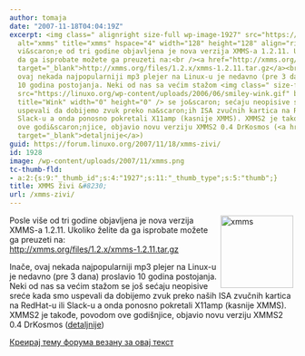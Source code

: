 ```yaml
---
author: tomaja
date: "2007-11-18T04:04:19Z"
excerpt: <img class=" alignright size-full wp-image-1927" src="https://linuxo.org/wp-content/uploads/2007/11/xmms.png"
  alt="xmms" title="xmms" hspace="4" width="128" height="128" align="right" />Posle
  vi&scaron;e od tri godine objavljena je nova verzija XMMS-a 1.2.11. Ukoliko želite
  da ga isprobate možete ga preuzeti na:<br /><a href="http://xmms.org/files/1.2.x/xmms-1.2.11.tar.gz"
  target="_blank">http://xmms.org/files/1.2.x/xmms-1.2.11.tar.gz</a><br /><br />Inače,
  ovaj nekada najpopularniji mp3 plejer na Linux-u je nedavno (pre 3 dana) proslavio
  10 godina postojanja. Neki od nas sa većim stažom <img class=" size-full wp-image-1163"
  src="https://linuxo.org/wp-content/uploads/2006/06/smiley-wink.gif" border="0" alt="Wink"
  title="Wink" width="0" height="0" /> se jo&scaron; sećaju neopisive sreće kada smo
  uspevali da dobijemo zvuk preko na&scaron;ih ISA zvučnih kartica na RedHat-u ili
  Slack-u a onda ponosno pokretali X11amp (kasnije XMMS). XMMS2 je takođe, povodom
  ove godi&scaron;njice, objavio novu verziju XMMS2 0.4 DrKosmos (<a href="http://wiki.xmms2.xmms.se/index.php/Release:DrKosmos"
  target="_blank">detaljnije</a>)
guid: https://forum.linuxo.org/2007/11/18/xmms-zivi/
id: 1928
image: /wp-content/uploads/2007/11/xmms.png
tc-thumb-fld:
- a:2:{s:9:"_thumb_id";s:4:"1927";s:11:"_thumb_type";s:5:"thumb";}
title: XMMS živi &#8230;
url: /xmms-zivi/
---
```

<img class=" alignright size-full wp-image-1927" src="https://linuxo.org/wp-content/uploads/2007/11/xmms.png" alt="xmms" title="xmms" hspace="4" width="128" height="128" align="right" />Posle vi&scaron;e od tri godine objavljena je nova verzija XMMS-a 1.2.11. Ukoliko želite da ga isprobate možete ga preuzeti na:  
<a href="http://xmms.org/files/1.2.x/xmms-1.2.11.tar.gz" target="_blank">http://xmms.org/files/1.2.x/xmms-1.2.11.tar.gz</a>

Inače, ovaj nekada najpopularniji mp3 plejer na Linux-u je nedavno (pre 3 dana) proslavio 10 godina postojanja. Neki od nas sa većim stažom<img class=" size-full wp-image-1163" src="https://linuxo.org/wp-content/uploads/2006/06/smiley-wink.gif" border="0" alt="Wink" title="Wink" width="0" height="0" /> se jo&scaron; sećaju neopisive sreće kada smo uspevali da dobijemo zvuk preko na&scaron;ih ISA zvučnih kartica na RedHat-u ili Slack-u a onda ponosno pokretali X11amp (kasnije XMMS). XMMS2 je takođe, povodom ove godi&scaron;njice, objavio novu verziju XMMS2 0.4 DrKosmos (<a href="http://wiki.xmms2.xmms.se/index.php/Release:DrKosmos" target="_blank">detaljnije</a>)<!--break-->

[Креирај тему форума везану за овај текст](https://linuxo.org/nova-tema-na-forumu/?se_pid=1928)